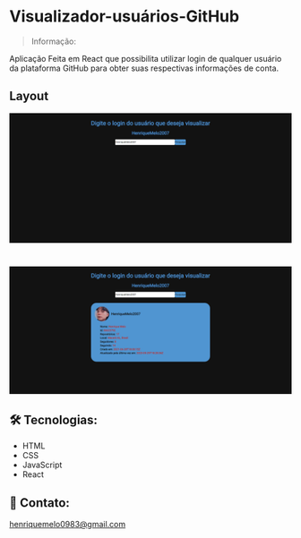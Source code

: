 # Visualizador-usuários-GitHub

> Informação:

Aplicação Feita em React que possibilita utilizar login de qualquer usuário da plataforma GitHub para obter suas respectivas informações de conta.

## Layout

![preview](src/assets/preview.png)

#

![preview](src/assets/preview-2.png)

## 🛠 Tecnologias:

- HTML
- CSS
- JavaScript
- React

## 📲 Contato:

henriquemelo0983@gmail.com